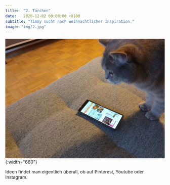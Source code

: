 ```yaml
---
title:  "2. Türchen"
date:   2020-12-02 00:00:00 +0100
subtitle: "Timmy sucht nach weihnachtlicher Inspiration."
image: "img/2.jpg"
---
```


![Timmy](../img/2.jpg){:width="660"}

Ideen findet man eigentlich überall, ob auf Pinterest, Youtube oder Instagram.